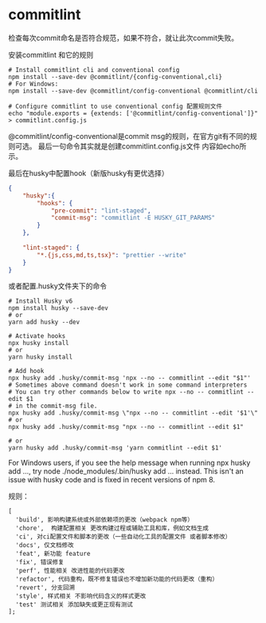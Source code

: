 # commitlint

检查每次commit命名是否符合规范，如果不符合，就让此次commit失败。

安装commitlint 和它的规则
```
# Install commitlint cli and conventional config
npm install --save-dev @commitlint/{config-conventional,cli}
# For Windows:
npm install --save-dev @commitlint/config-conventional @commitlint/cli

# Configure commitlint to use conventional config 配置规则文件
echo "module.exports = {extends: ['@commitlint/config-conventional']}" > commitlint.config.js
```

@commitlint/config-conventional是commit msg的规则，在官方git有不同的规则可选。
最后一句命令其实就是创建commitlint.config.js文件 内容如echo所示。

最后在husky中配置hook（新版husky有更优选择）

```json
{   
    "husky":{
        "hooks": {
            "pre-commit": "lint-staged",
            "commit-msg": "commitlint -E HUSKY_GIT_PARAMS"
        }
    },
    
    "lint-staged": {
        "*.{js,css,md,ts,tsx}": "prettier --write"
    }
}
```

或者配置.husky文件夹下的命令

```
# Install Husky v6
npm install husky --save-dev
# or
yarn add husky --dev

# Activate hooks
npx husky install
# or
yarn husky install

# Add hook
npx husky add .husky/commit-msg 'npx --no -- commitlint --edit "$1"'
# Sometimes above command doesn't work in some command interpreters
# You can try other commands below to write npx --no -- commitlint --edit $1
# in the commit-msg file.
npx husky add .husky/commit-msg \"npx --no -- commitlint --edit '$1'\"
# or
npx husky add .husky/commit-msg "npx --no -- commitlint --edit $1"

# or
yarn husky add .husky/commit-msg 'yarn commitlint --edit $1'
```

For Windows users, if you see the help message when running npx husky add ..., try node ./node_modules/.bin/husky add ... instead. This isn't an issue with husky code and is fixed in recent versions of npm 8.




规则：

```
[
  'build', 影响构建系统或外部依赖项的更改（webpack npm等）
  'chore',  构建配置相关 更改构建过程或辅助工具和库，例如文档生成
  'ci', 对ci配置文件和脚本的更改（一些自动化工具的配置文件 或者脚本修改）
  'docs', 仅文档修改
  'feat', 新功能 feature
  'fix', 错误修复
  'perf', 性能相关 改进性能的代码更改
  'refactor', 代码重构，既不修复错误也不增加新功能的代码更改（重构）
  'revert', 分支回溯
  'style', 样式相关 不影响代码含义的样式更改
  'test' 测试相关 添加缺失或更正现有测试
];
```